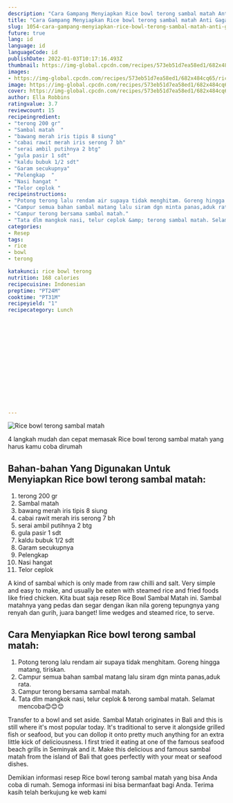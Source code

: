 ```yaml
---
description: "Cara Gampang Menyiapkan Rice bowl terong sambal matah Anti Gagal"
title: "Cara Gampang Menyiapkan Rice bowl terong sambal matah Anti Gagal"
slug: 1054-cara-gampang-menyiapkan-rice-bowl-terong-sambal-matah-anti-gagal
future: true
lang: id
language: id
languageCode: id
publishDate: 2022-01-03T10:17:16.493Z 
thumbnail: https://img-global.cpcdn.com/recipes/573eb51d7ea58ed1/682x484cq65/rice-bowl-terong-sambal-matah-foto-resep-utama.png
images:
- https://img-global.cpcdn.com/recipes/573eb51d7ea58ed1/682x484cq65/rice-bowl-terong-sambal-matah-foto-resep-utama.png
image: https://img-global.cpcdn.com/recipes/573eb51d7ea58ed1/682x484cq65/rice-bowl-terong-sambal-matah-foto-resep-utama.png
cover: https://img-global.cpcdn.com/recipes/573eb51d7ea58ed1/682x484cq65/rice-bowl-terong-sambal-matah-foto-resep-utama.png
author: Ella Robbins
ratingvalue: 3.7
reviewcount: 15
recipeingredient:
- "terong 200 gr"
- "Sambal matah  "
- "bawang merah iris tipis 8 siung"
- "cabai rawit merah iris serong 7 bh"
- "serai ambil putihnya 2 btg"
- "gula pasir 1 sdt"
- "kaldu bubuk 1/2 sdt"
- "Garam secukupnya"
- "Pelengkap  "
- "Nasi hangat "
- "Telor ceplok "
recipeinstructions:
- "Potong terong lalu rendam air supaya tidak menghitam. Goreng hingga matang, tiriskan."
- "Campur semua bahan sambal matang lalu siram dgn minta panas,aduk rata."
- "Campur terong bersama sambal matah."
- "Tata dlm mangkok nasi, telur ceplok &amp; terong sambal matah. Selamat mencoba😊😊😊"
categories:
- Resep
tags:
- rice
- bowl
- terong

katakunci: rice bowl terong 
nutrition: 168 calories
recipecuisine: Indonesian
preptime: "PT24M"
cooktime: "PT31M"
recipeyield: "1"
recipecategory: Lunch


     
    
    
    
    
    
    
    
    
    
    
      
    
---
```



![Rice bowl terong sambal matah](https://img-global.cpcdn.com/recipes/573eb51d7ea58ed1/682x484cq65/rice-bowl-terong-sambal-matah-foto-resep-utama.png)

4 langkah mudah dan cepat memasak  Rice bowl terong sambal matah yang harus kamu coba dirumah

<!--inarticleads1-->

## Bahan-bahan Yang Digunakan Untuk Menyiapkan Rice bowl terong sambal matah:

1. terong 200 gr
1. Sambal matah  
1. bawang merah iris tipis 8 siung
1. cabai rawit merah iris serong 7 bh
1. serai ambil putihnya 2 btg
1. gula pasir 1 sdt
1. kaldu bubuk 1/2 sdt
1. Garam secukupnya
1. Pelengkap  
1. Nasi hangat 
1. Telor ceplok 

A kind of sambal which is only made from raw chilli and salt. Very simple and easy to make, and usually be eaten with steamed rice and fried foods like fried chicken. Kita buat saja resep Rice Bowl Sambal Matah ini. Sambal matahnya yang pedas dan segar dengan ikan nila goreng tepungnya yang renyah dan gurih, juara banget! lime wedges and steamed rice, to serve. 

<!--inarticleads2-->

## Cara Menyiapkan Rice bowl terong sambal matah:

1. Potong terong lalu rendam air supaya tidak menghitam. Goreng hingga matang, tiriskan.
1. Campur semua bahan sambal matang lalu siram dgn minta panas,aduk rata.
1. Campur terong bersama sambal matah.
1. Tata dlm mangkok nasi, telur ceplok &amp; terong sambal matah. Selamat mencoba😊😊😊


Transfer to a bowl and set aside. Sambal Matah originates in Bali and this is still where it&#39;s most popular today. It&#39;s traditional to serve it alongside grilled fish or seafood, but you can dollop it onto pretty much anything for an extra little kick of deliciousness. I first tried it eating at one of the famous seafood beach grills in Seminyak and it. Make this delicious and famous sambal matah from the island of Bali that goes perfectly with your meat or seafood dishes. 

Demikian informasi  resep Rice bowl terong sambal matah   yang bisa Anda coba di rumah. Semoga informasi ini bisa bermanfaat bagi Anda. Terima kasih telah berkujung ke web kami
